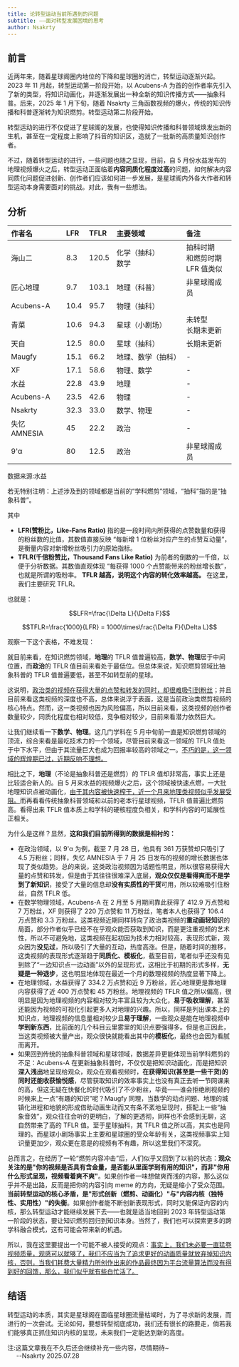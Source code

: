 ```yaml
---
title: 论转型运动当前所遇到的问题
subtitle: ——面对转型发展困境的思考
author: Nsakrty
---
```


## 前言

近两年来，随着星球阁圈内地位的下降和星球圈的消亡，转型运动逐渐兴起。2023 年 11 月起，转型运动第一阶段开始，以 Acubens-A 为首的创作者率先引入了新的类型，将知识动画化，并逐渐发展出一种全新的知识传播方式——抽象科普。后来，2025 年 1 月下旬，随着 Nsakrty 三角函数视频的爆火，传统的知识传播和科普逐渐转为知识燃剪。转型运动第二阶段开始。

转型运动的进行不仅促进了星球阁的发展，也使得知识传播和科普领域焕发出新的生机，甚至在一定程度上影响了抖音的知识区，造就了一批新的高质量知识创作者。

不过，随着转型运动的进行，一些问题也随之显现，目前，自 5 月份水益发布的地理视频爆火之后，转型运动正面临着**内容同质化程度过高**的问题，如何解决内容同质化问题促进创新、创作者们应该如何进一步发展，是星球阁内外各大作者和转型运动本身需要面对的挑战。对此，我有一些想法。

## 分析

| 作者名       | LFR  | TFLR  | 主要领域             | 备注                                  |
| :----------- | :--- | :---- | :------------------- | :------------------------------------ |
| 海山二       | 8.3  | 120.5 | 化学（抽科）<br>数学 | 抽科时期<br>和燃剪时期<br> LFR 值类似 |
| 匠心地理     | 9.7  | 103.1 | 地理（科普）         | 非星球阁成员                          |
| Acubens-A    | 10.4 | 95.7  | 物理（抽科）         |                                       |
| 青菜         | 10.6 | 94.3  | 星球（小剧场）       | 未转型<br>长期未更新                  |
| 天白         | 12.5 | 80.0  | 星球（抽科）         | 长期未更新                            |
| Maugfy       | 15.1 | 66.2  | 地理、数学（抽科）   | -                                     |
| XF           | 17.1 | 58.6  | 物理、数学           | -                                     |
| 水益         | 22.8 | 43.9  | 地理                 | -                                     |
| Acubens-A    | 23.5 | 42.6  | 物理                 | -                                     |
| Nsakrty      | 32.3 | 33.0  | 数学、物理           | -                                     |
| 失忆 AMNESIA | 45   | 22.2  | 政治                 | -                                     |
| 9'α          | 80   | 12.5  | 政治                 | 非星球阁成员                          |

数据来源:水益

若无特别注明：上述涉及到的领域都是当前的“学科燃剪”领域，“抽科”指的是“抽象科普”。

其中

- **LFR(赞粉比，Like-Fans Ratio)** 指的是一段时间内所获得的点赞数量和获得的粉丝数的比值，其数值直接反映 “每新增 1 位粉丝对应产生的点赞互动量”，是衡量内容对新增粉丝吸引力的原始指标。
- **TFLR(千倍粉赞比，Thousand Fans Like Ratio)** 为前者的倒数的一千倍，以便于分析数据。其数值直观体现 “每获得 1000 个点赞能带来的粉丝增长数”，也就是所谓的吸粉率。 **TFLR 越高，说明这个内容的转化效率越高。** 在这里，我们主要研究 TFLR。

也就是：

$$LFR=\frac{\Delta L}{\Delta F}$$

$$TFLR=\frac{1000}{LFR} = 1000\times\frac{\Delta F}{\Delta L}$$

观察一下这个表格，不难发现：

就目前来看，在知识燃剪领域，**地理**的 TFLR 值普遍较高，**数学、物理**居于中间位置，而**政治**的 TFLR 值目前来看处于最低位。但总体来说，知识燃剪领域比抽象科普的 TFLR 值普遍要低，甚至不如转型前的星球。

这说明，<u>政治类的视频在获得大量的点赞和转发的同时，却很难吸引到粉丝</u>；并且目前来看这类视频的深度也不高，总体来说浮于表面，这是当前政治类燃剪视频的核心特点。然而，这一类视频也因为风险偏高，所以目前来看，这类视频的创作者数量较少，同质化程度也相对较低，竞争相对较少，目前来看潜力依然巨大。

让我们继续看一下**数学、物理**。这几门学科在 5 月中旬前一直是知识燃剪领域的顶流，综合来看是最吃技术力的一个领域，尽管目前来看这一领域的 TFLR 值处于中下水平，但由于其流量巨大也成为回报率较高的领域之一。<u>不巧的是，这一领域的辉煌期已过，近期反响不理想。</u>

相比之下，**地理**（不论是抽象科普还是燃剪）的 TFLR 值却非常高，事实上还是比较适合新人的。自 5 月来水益的视频爆火之后，这个领域被快速点燃，一大批地理知识点被动画化，<u>由于其内容被快速榨干，近一个月来地理类视频似乎发展受阻。</u>而再看看传统抽象科普领域和以前的老本行星球视频，TFLR 值普遍比燃剪高。看得出来 TFLR 值本质上和学科的硬核程度负相关，和学科内容的可延展性正相关。

为什么是这样？显然，**这和我们目前所得到的数据是相衬的：**

- 在政治领域，以 9'α 为例，截至 7 月 28 日，他具有 361 万获赞却只吸引了 4.5 万粉丝；同样，失忆 AMNESIA 于 7 月 25 日发布的视频的增长数据也体现了类似趋势。总的来说，这类政治视频因为话题性明显，所以很容易获得大量的点赞和转发，但是由于其往往很难深入底层，**观众仅仅是看得爽而不是学到了新知识**，接受了大量的信息却**没有实质性的干货**可用，所以较难吸引住粉丝，自然 TFLR 低。
- 在数学物理领域，Acubens-A 在 2 月至 5 月期间靠此获得了 412.9 万点赞和 7 万粉丝，XF 则获得了 220 万点赞和 11 万粉丝，笔者本人也获得了 106.4 万点赞和 3.3 万粉丝。这类视频近期同样转向了政治类视频的**重动画轻知识**的局面，部分作者似乎已经不在乎观众能否获取到知识，而是更注重视频的艺术性，所以不可避免地，这类视频在起初因为技术力相对较高，表现形式新，观众因为**没见过**，所以吸引了大量的互动，热度高涨。但是，随着时间的推移，这类视频的表现形式逐渐趋于**同质化、模板化**，截至目前，笔者似乎还没有见到除了“一边知识点一边动画”以外的呈现形式，这相比于初期的形式多样，**无疑是一种退步**，这也明显地体现在最近一个月的数理视频的热度显著下降上。
- 在地理领域，水益获得了 334.2 万点赞和近 9 万粉丝，匠心地理更是靠地理内容获得了近 400 万点赞和 45 万粉丝。地理视频的 TFLR 值之所以偏高，很明显是因为地理视频的内容相对较为丰富且较为大众化，**易于吸收理解**，甚至还能因为视频的可视化引起更多人对地理的兴趣。所以，同样是列出课本上的知识点，地理视频的信息量相对较少且**易于理解**，一些观众是能在地理视频中**学到新东西**，比前面的几个科目云里雾里的知识点要强得多。但是也正因此，当这类视频被大量产出，观众很快就能看出其中的**模板化**，最终也会因为看腻而离开。
- 如果回到传统的抽象科普领域和星球领域，数据差异更能体现当前学科燃剪的不足：Acubens-A 在更新抽象科普时，不仅仅是把知识动画化，而是把知识**深入浅出**地呈现给观众，观众在观看视频时，**在获得知识(甚至是一些干货)的同时还能收获愉悦感**，尽管获取知识的效率事实上也没有真正去听一节网课来的高，但这无疑在快餐化的时代吸引了不少粉丝，毕竟——谁会拒绝刷视频的时候来上一点“有趣的知识”呢？Maugfy 同理，当数学的动点问题、地理的城镇化进程和地貌的形成借助动画生动而又有条不紊地呈现时，搭配上一些“抽象音效”，观众往往会听的更明白，了解的更透彻，同样也不会感到无聊，这自然带来了高的 TFLR 值。至于星球抽科，其 TFLR 值之所以高，其实也是同理的。而星球小剧场事实上主要和星球圈的受众年龄有关，这类视频事实上知识量更加少，观众更在意是的视频有不有趣，所以这里我们不深究。

总而言之，在经历了一轮“燃剪内容冲击”后，人们似乎又回到了以前的状态：**观众关注的是"你的视频是否具有含金量，是否能从里面学到有用的知识"，而非"你用什么形式呈现，视频看着爽不爽"**。如果创作者一味想做爽而浅的内容，那么这似乎并不是出路，反而是把你的内容引向 meme 的方向，无疑是缩小了受众范围。 **当前转型运动的核心矛盾，是"形式创新（燃剪、动画化）"与"内容内核（独特性、实用性）"的失衡**。如果创作者能不断创新表现形式，同时又能保证内容的内核，那么转型运动才能继续发展下去——也就是适当地回到 2023 年转型运动第一阶段的状态，要让知识燃剪回归到知识本身。当然了，我们也可以探索更多的跨学科融合模式，这有可能会带来新的机遇。

所以，我在这里要提出一个可能不被人接受的观点：<u>事实上，我们未必要一直猛卷视频质量，观感可以就够了，我们不应当为了追求更好的动画质量就放弃掉知识内核，否则，当我们耗费大量精力所创作出来的作品最终因为平台流量算法而没有得到好的回馈，那么，我们似乎就有些白忙活了。</u>

## 结语

转型运动的本质，其实是星球阁在面临星球圈流量枯竭时，为了寻求新的发展，而进行的一次尝试。无论如何，要想转型彻底成功，我们还有很长的路要走，倘若我们能够真正抓住知识内核的呈现，未来我们一定能达到新的高度。

注:这篇文章我在不久后还会继续补充一些内容，尽情期待~
<br>&nbsp;&nbsp;&nbsp;&nbsp;&nbsp;--Nsakrty 2025.07.28